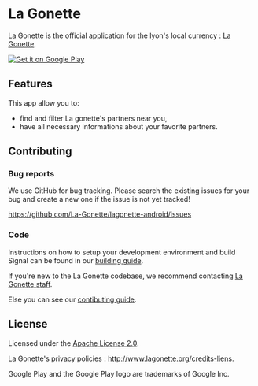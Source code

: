 # La Gonette

La Gonette is the official application for the lyon's local currency : [La Gonette](http://www.lagonette.org).

[![Get it on Google Play](https://raw.githubusercontent.com/wiki/La-Gonette/lagonette-android/play-github.png)](https://play.google.com/store/apps/details?id=org.lagonette.app)

## Features

This app allow you to:

* find and filter La gonette's partners near you,
* have all necessary informations about your favorite partners.

## Contributing

### Bug reports

We use GitHub for bug tracking. Please search the existing issues for your bug and create a new one if the issue is not yet tracked!

https://github.com/La-Gonette/lagonette-android/issues

### Code

Instructions on how to setup your development environment and build Signal can be found in our [building guide](https://github.com/La-Gonette/lagonette-android/wiki/Building).

If you're new to the La Gonette codebase, we recommend contacting [La Gonette staff](mailto:co@lagonette.org).

Else you can see our [contibuting guide](https://github.com/La-Gonette/lagonette-android/wiki/Contributing).

## License

Licensed under the [Apache License 2.0](https://github.com/La-Gonette/lagonette-android/blob/master/LICENSE).

La Gonette's privacy policies : http://www.lagonette.org/credits-liens.

Google Play and the Google Play logo are trademarks of Google Inc.
